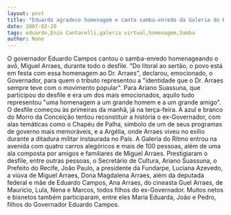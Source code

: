 ```yaml
---
layout: post
title: "Eduardo agradece homenagem e canta samba-enredo da Galeria do Ritmo"
date: 2007-02-20
tags: eduardo,Enio Cantarelli,galeria virtual,homenagem,Samba
author: None
---
```


O governador Eduardo Campos cantou o samba-enredo homenageando o avô, Miguel Arraes, durante todo o desfile.
\"Do litoral ao sertão, o povo está em festa com essa homenagem ao Dr. Arraes\", declarou, emocionado, o Governador, para quem o tributo representou a \"identidade que o Dr. Arraes sempre teve com o movimento popular\". 
Para Ariano Suassuna, que participou do desfile e era um dos mais emocionados, aquilo tudo representou \"uma homenagem a um grande homem e a um grande amigo\".
O desfile começou às primeiras da manhã, já na terça-feira. A azul e branco do Morro da Conceição tentou reconstituir a história o ex-Governador, com alas temáticas como o Chapéu de Palha, símbolo de um de seus programas de governo mais memoráveis, e a Argélia, onde Arraes viveu no exílio durante a ditadura militar instaurada no País.
A Galeria do Ritmo entrou na avenida com quatro carros alegóricos e mais de 100 pessoas, além de uma ala composta por amigos e familiares de Miguel Arraes. 
Prestigiaram o desfile, entre outras pessoas, o Secretário de Cultura, Ariano Suassuna, o Prefeito do Recife, João Paulo, a presidente da Fundarpe, Luciana Azevedo, a viúva de Miguel Arraes, Dona Magdalena Arraes, além da deputada federal e mãe de Eduardo Campos, Ana Arraes, do cineasta Guel Arraes, de Mauricio, Lula, Nena e Marcos, todos filhos do ex-Governador. 
Muitos netos e bisnetos também participaram, entre eles Maria Eduarda, João e Pedro, filhos do Governador Eduardo Campos. 